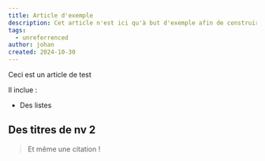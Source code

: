 ```yaml
---
title: Article d'exemple
description: Cet article n'est ici qu'à but d'exemple afin de construire et créer les autres articles
tags:
  - unreferrenced
author: johan
created: 2024-10-30
---
```


Ceci est un article de test

Il inclue :

- Des listes

## Des titres de nv 2

> Et même une citation !
